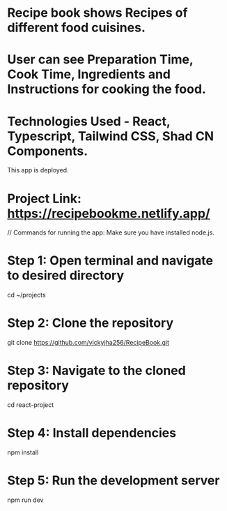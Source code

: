 # Recipe book shows Recipes of different food cuisines.
# User can see Preparation Time, Cook Time, Ingredients and Instructions for cooking the food.

# Technologies Used - React, Typescript, Tailwind CSS, Shad CN Components.


This app is deployed.
# Project Link:  https://recipebookme.netlify.app/


// Commands for running the app: Make sure you have installed node.js.

# Step 1: Open terminal and navigate to desired directory
cd ~/projects

# Step 2: Clone the repository
git clone https://github.com/vickyjha256/RecipeBook.git

# Step 3: Navigate to the cloned repository
cd react-project

# Step 4: Install dependencies
npm install

# Step 5: Run the development server
npm run dev



